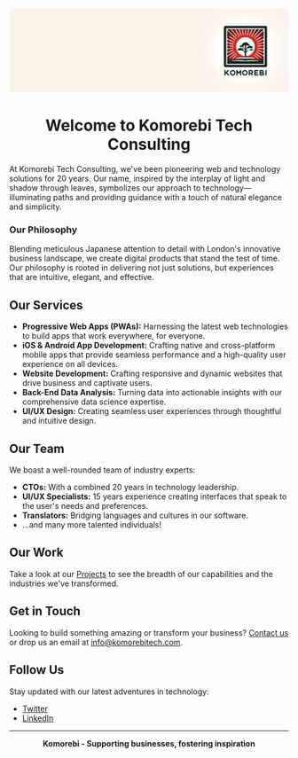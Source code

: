 
![Komorebi Logo](/banner.png)
<p align="center">   
    <h1 align="center">Welcome to Komorebi Tech Consulting<br /></h1>
    <p></p>
</p>

At Komorebi Tech Consulting, we've been pioneering web and technology solutions for 20 years. Our name, inspired by the interplay of light and shadow through leaves, symbolizes our approach to technology—illuminating paths and providing guidance with a touch of natural elegance and simplicity.

### Our Philosophy

Blending meticulous Japanese attention to detail with London's innovative business landscape, we create digital products that stand the test of time. Our philosophy is rooted in delivering not just solutions, but experiences that are intuitive, elegant, and effective.

## Our Services

- **Progressive Web Apps (PWAs):** Harnessing the latest web technologies to build apps that work everywhere, for everyone.
- **iOS & Android App Development:** Crafting native and cross-platform mobile apps that provide seamless performance and a high-quality user experience on all devices.
- **Website Development:** Crafting responsive and dynamic websites that drive business and captivate users.
- **Back-End Data Analysis:** Turning data into actionable insights with our comprehensive data science expertise.
- **UI/UX Design:** Creating seamless user experiences through thoughtful and intuitive design.

## Our Team

We boast a well-rounded team of industry experts:

- **CTOs:** With a combined 20 years in technology leadership.
- **UI/UX Specialists:** 15 years experience creating interfaces that speak to the user's needs and preferences.
- **Translators:** Bridging languages and cultures in our software.
- ...and many more talented individuals!

## Our Work

Take a look at our [Projects](link-to-your-projects) to see the breadth of our capabilities and the industries we've transformed.

## Get in Touch

Looking to build something amazing or transform your business? [Contact us](your-contact-link) or drop us an email at [info@komorebitech.com](mailto:info@komorebitech.com).

## Follow Us

Stay updated with our latest adventures in technology:

- [Twitter](your-twitter-link)
- [LinkedIn](your-linkedin-link)

---

<p align="center">
    <strong>Komorebi - Supporting businesses, fostering inspiration</strong>
</p>
